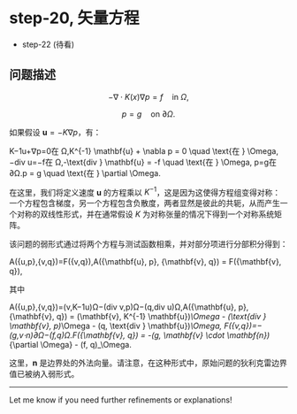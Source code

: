 # step-20, 矢量方程

* step-22 (待看)

## 问题描述

$$
-\nabla \cdot K(x) \nabla p = f \quad \text{in } \Omega,
$$

$$
p = g \quad \text{on } \partial \Omega.
$$



如果假设 $\mathbf{u} = -K \nabla p$，有：

K−1u+∇p=0在 Ω,K^{-1} \mathbf{u} + \nabla p = 0 \quad \text{在 } \Omega, −div u=−f在 Ω,-\text{div } \mathbf{u} = -f \quad \text{在 } \Omega, p=g在 ∂Ω.p = g \quad \text{在 } \partial \Omega.

在这里，我们将定义速度 $\mathbf{u}$ 的方程乘以 $K^{-1}$，这是因为这使得方程组变得对称：一个方程包含梯度，另一个方程包含负散度，两者显然是彼此的共轭，从而产生一个对称的双线性形式，并在通常假设 $K$ 为对称张量的情况下得到一个对称系统矩阵。

该问题的弱形式通过将两个方程与测试函数相乘，并对部分项进行分部积分得到：

A({u,p},{v,q})=F({v,q}),A(\{\mathbf{u}, p\}, \{\mathbf{v}, q\}) = F(\{\mathbf{v}, q\}),

其中

A({u,p},{v,q})=(v,K−1u)Ω−(div v,p)Ω−(q,div u)Ω,A(\{\mathbf{u}, p\}, \{\mathbf{v}, q\}) = (\mathbf{v}, K^{-1} \mathbf{u})_\Omega - (\text{div } \mathbf{v}, p)_\Omega - (q, \text{div } \mathbf{u})_\Omega, F({v,q})=−(g,v⋅n)∂Ω−(f,q)Ω.F(\{\mathbf{v}, q\}) = -(g, \mathbf{v} \cdot \mathbf{n})_{\partial \Omega} - (f, q)_\Omega.

这里，$\mathbf{n}$ 是边界处的外法向量。请注意，在这种形式中，原始问题的狄利克雷边界值已被纳入弱形式。

----------

Let me know if you need further refinements or explanations!
<!--stackedit_data:
eyJoaXN0b3J5IjpbMTk2MjQ1MzQ0MSw3NzI3ODcyMDUsMTc0MD
QwOTM1OV19
-->